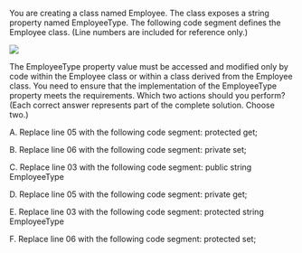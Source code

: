 ﻿You are creating a class named Employee. The class exposes a string property named
EmployeeType. The following code segment defines the Employee class. (Line numbers are
included for reference only.)

![](https://cdn.briefmenow.org/wp-content/uploads/70-483-v2/22.jpg)

The EmployeeType property value must be accessed and modified only by code within the
Employee class or within a class derived from the Employee class.
You need to ensure that the implementation of the EmployeeType property meets the
requirements.
Which two actions should you perform? (Each correct answer represents part of the
complete solution. Choose two.)

A.
Replace line 05 with the following code segment: 
protected get;

B.
Replace line 06 with the following code segment: 
private set;

C.
Replace line 03 with the following code segment: 
public string EmployeeType

D.
Replace line 05 with the following code segment: 
private get;

E.
Replace line 03 with the following code segment: 
protected string EmployeeType

F.
Replace line 06 with the following code segment: 
protected set;